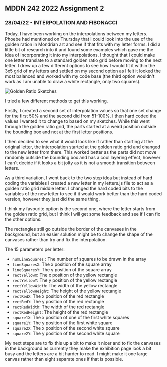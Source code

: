 ## MDDN 242 2022 Assignment 2

### 28/04/22 - INTERPOLATION AND FIBONACCI

Today, I have been working on the interpolations between my letters. Phoebe had mentioned on Thursday that I could look into the use of the golden ration in Mondrian art and see if that fits with my letter forms. I did a little bit of research into it and found some examples which gave me the idea of incorporating it into my interpolations. I thought that I could make one letter translate to a standard golden ratio grid before moving to the next letter. I drew up a few different options to see how I would fit it within the 3x5 grid of my letters and settled on my second option as I felt it looked the most balanced and worked with my code base (the third option wouldn't work as I am unable to draw a white rectangle, only two squares).

![Golden Ratio Sketches](Golden_ratio_sketches.jpg)

I tried a few different methods to get this working.

Firstly, I created a second set of interpolation values so that one set change for the first 50% and the second did from 51-100%. I then hard coded the values I wanted it to change to based on my sketches. While this went through the golden ratio grid, the parts started at a weird position outside the bounding box and not at the first letter positions.

I then decided to see what it would look like if rather than starting at the original letter, the interpolation started at the golden ratio grid and changed to the new letter from there. This worked better as the parts did not move randomly outside the bounding box and has a cool layering effect, however I can't decide if it looks a bit jolty as it is not a smooth transition between letters.

As a third variation, I went back to the two step idea but instead of hard coding the variables I created a new letter in my letters.js file to act as a golden ratio grid middle letter. I changed the hard coded bits to the variables of the new letter to see if it would work better than the hard coded version, however they just did the same thing.

I think my favourite option is the second one, where the letter starts from the golden ratio grid, but I think I will get some feedback and see if I can fix the other options.

The rectangles still go outside the border of the canvases in the background, but an easier solution might be to change the shape of the canvases rather than try and fix the interpolation.

The 15 parameters per letter:
  * `numLineSquares` : The number of squares to be drawn in the array
  * `lineSquaresX`: The x position of the square array
  * `lineSquaresY`: The y position of the square array
  * `rectYellowX`: The x position of the yellow rectangle
  * `rectYellowY`: The y position of the yellow rectangle
  * `rectYellowWidth`: The width of the yellow rectangle
  * `rectYellowHeight`: The height of the yellow rectangle
  * `rectRedX`: The x position of the red rectangle
  * `rectRedY`: The y position of the red rectangle
  * `rectRedWidth`: The width of the red rectangle
  * `rectRedHeight`: The height of the red rectangle
  * `square1X`: The x position of one of the first white squares
  * `square1Y`: The y position of the first white square
  * `square2X`: The x position of the second white square
  * `square2Y`: The y position of the second white square

My next steps are to fix this up a bit to make it nicer and to fix the canvases in the background as currently they make the exhibition page look a bit busy and the letters are a bit harder to read. I might make it one large canvas rather than eight separate ones if that is possible.
